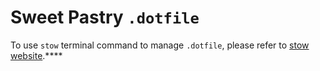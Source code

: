 # Sweet Pastry `.dotfile`
To use `stow` terminal command to manage `.dotfile`, please refer to [stow website](https://www.gnu.org/software/stow/stow.html).****